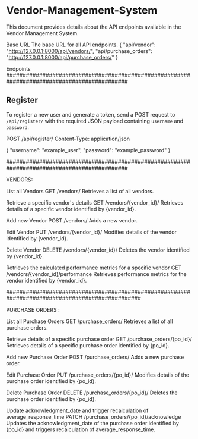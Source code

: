 # Vendor-Management-System
  This document provides details about the API endpoints available in the Vendor Management System.

Base URL
The base URL for all API endpoints.
{
    "api/vendor": "http://127.0.0.1:8000/api/vendors/",
    "api/purchase_orders": "http://127.0.0.1:8000/api/purchase_orders/"
}

Endpoints
#############################################################################################

## Register

To register a new user and generate a token, send a POST request to `/api/register/` with the required JSON payload containing `username` and `password`.

POST /api/register/
Content-Type: application/json

{
    "username": "example_user",
    "password": "example_password"
}

#############################################################################################

VENDORS:

List all Vendors
  GET /vendors/
  Retrieves a list of all vendors.
  
Retrieve a specific vendor's details
  GET /vendors/{vendor_id}/
  Retrieves details of a specific vendor identified by {vendor_id}.
  
Add new Vendor
  POST /vendors/
  Adds a new vendor.
  
Edit Vendor
  PUT /vendors/{vendor_id}/
  Modifies details of the vendor identified by {vendor_id}.
  
Delete Vendor
  DELETE /vendors/{vendor_id}/
  Deletes the vendor identified by {vendor_id}.
  
Retrieves the calculated performance metrics for a specific vendor
  GET /vendors/{vendor_id}/performance
  Retrieves performance metrics for the vendor identified by {vendor_id}.

#################################################################################################

PURCHASE ORDERS : 

List all Purchase Orders
  GET /purchase_orders/
  Retrieves a list of all purchase orders.
  
Retrieve details of a specific purchase order
  GET /purchase_orders/{po_id}/
  Retrieves details of a specific purchase order identified by {po_id}.
  
Add new Purchase Order
  POST /purchase_orders/
  Adds a new purchase order.
  
Edit Purchase Order
  PUT /purchase_orders/{po_id}/
  Modifies details of the purchase order identified by {po_id}.
  
Delete Purchase Order
  DELETE /purchase_orders/{po_id}/
  Deletes the purchase order identified by {po_id}.
  
Update acknowledgment_date and trigger recalculation of average_response_time
  PATCH /purchase_orders/{po_id}/acknowledge
  Updates the acknowledgment_date of the purchase order identified by {po_id} and triggers recalculation of average_response_time.





  
